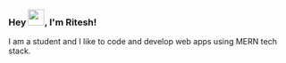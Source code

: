 ### Hey <img src="https://github.com/TheDudeThatCode/TheDudeThatCode/blob/master/Assets/Hi.gif" width="29px">, I'm Ritesh!

I am a student and I like to code and develop web apps using MERN tech stack.
